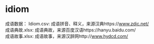 # idiom
成语数据：
Idiom.csv: 成语拼音、释义，来源汉典https://www.zdic.net/  
成语典故.xlsx: 成语典故，来源百度汉语https://hanyu.baidu.com/  
成语故事.xlsx: 成语故事，来源汉辞网http://www.hydcd.com/  
